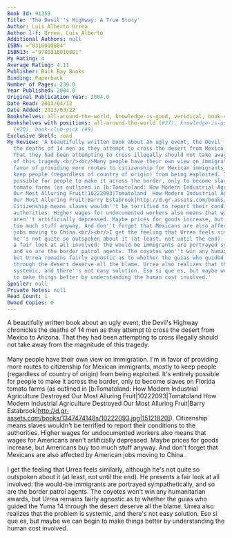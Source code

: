 ```yaml
---
Book Id: 91359
Title: 'The Devil''s Highway: A True Story'
Author: Luis Alberto Urrea
Author l-f: Urrea, Luis Alberto
Additional Authors: null
ISBN: ="0316010804"
ISBN13: ="9780316010801"
My Rating: 4
Average Rating: 4.11
Publisher: Back Bay Books
Binding: Paperback
Number of Pages: 239.0
Year Published: 2004.0
Original Publication Year: 2004.0
Date Read: 2013/04/12
Date Added: 2013/03/22
Bookshelves: all-around-the-world, knowledge-is-good, veridical, book-club-pick
Bookshelves with positions: all-around-the-world (#27), knowledge-is-good (#92), veridical
  (#20), book-club-pick (#9)
Exclusive Shelf: read
My Review: 'A beautifully written book about an ugly event, the Devil''s Highway chronicles
  the deaths of 14 men as they attempt to cross the desert from Mexico to Arizona.
  That they had been attempting to cross illegally should not take away from the magnitude
  of this tragedy.<br/><br/>Many people have their own view on immigration. I''m in
  favor of providing more routes to citizenship for Mexican immigrants, mostly to
  keep people (regardless of country of origin) from being exploited. It''s entirely
  possible for people to make it across the border, only to become slaves on Florida
  tomato farms (as outlined in [b:Tomatoland: How Modern Industrial Agriculture Destroyed
  Our Most Alluring Fruit|10222093|Tomatoland  How Modern Industrial Agriculture Destroyed
  Our Most Alluring Fruit|Barry Estabrook|http://d.gr-assets.com/books/1347474148s/10222093.jpg|15121820]).
  Citizenship means slaves wouldn''t be terrified to report their conditions to the
  authorities. Higher wages for undocumented workers also means that wages for Americans
  aren''t artificially depressed. Maybe prices for goods increase, but Americans buy
  too much stuff anyway. And don''t forget that Mexicans are also affected by American
  jobs moving to China.<br/><br/>I get the feeling that Urrea feels similarly, although
  he''s not quite so outspoken about it (at least, not until the end). He presents
  a fair look at all involved: the would-be immigrants are portrayed sympathetically,
  and so are the border patrol agents. The coyotes won''t win any humanitarian awards,
  but Urrea remains fairly agnostic as to whether the guías who guided the Yuma 14
  through the desert deserve all the blame. Urrea also realizes that the problem is
  systemic, and there''s not easy solution. Eso si que es, but maybe we can begin
  to make things better by understanding the human cost involved.'
Spoiler: null
Private Notes: null
Read Count: 1
Owned Copies: 0
---
```


A beautifully written book about an ugly event, the Devil's Highway chronicles the deaths of 14 men as they attempt to cross the desert from Mexico to Arizona. That they had been attempting to cross illegally should not take away from the magnitude of this tragedy.<br/><br/>Many people have their own view on immigration. I'm in favor of providing more routes to citizenship for Mexican immigrants, mostly to keep people (regardless of country of origin) from being exploited. It's entirely possible for people to make it across the border, only to become slaves on Florida tomato farms (as outlined in [b:Tomatoland: How Modern Industrial Agriculture Destroyed Our Most Alluring Fruit|10222093|Tomatoland  How Modern Industrial Agriculture Destroyed Our Most Alluring Fruit|Barry Estabrook|http://d.gr-assets.com/books/1347474148s/10222093.jpg|15121820]). Citizenship means slaves wouldn't be terrified to report their conditions to the authorities. Higher wages for undocumented workers also means that wages for Americans aren't artificially depressed. Maybe prices for goods increase, but Americans buy too much stuff anyway. And don't forget that Mexicans are also affected by American jobs moving to China.<br/><br/>I get the feeling that Urrea feels similarly, although he's not quite so outspoken about it (at least, not until the end). He presents a fair look at all involved: the would-be immigrants are portrayed sympathetically, and so are the border patrol agents. The coyotes won't win any humanitarian awards, but Urrea remains fairly agnostic as to whether the guías who guided the Yuma 14 through the desert deserve all the blame. Urrea also realizes that the problem is systemic, and there's not easy solution. Eso si que es, but maybe we can begin to make things better by understanding the human cost involved.